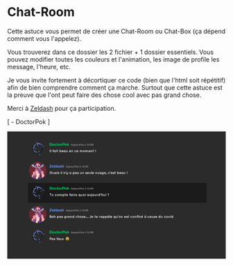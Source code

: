 # Chat-Room

Cette astuce vous permet de créer une Chat-Room ou Chat-Box (ça dépend comment vous l'appelez).

Vous trouverez dans ce dossier les 2 fichier + 1 dossier essentiels. Vous pouvez modifier toutes les couleurs et l'animation, les image de profile les message, l'heure, etc.

Je vous invite fortement à décortiquer ce code (bien que l'html soit répétitif) afin de bien comprendre comment ça marche. Surtout que cette astuce est la preuve que l'ont peut faire des chose cool avec pas grand chose.

Merci à [Zeldash](https://github.com/Zeldash) pour ça participation.

[ - DoctorPok ]

<div align="center">
  <img src="https://github.com/DoctorPok42/Astuces-Web/blob/main/V1/IMG/Chat-Room.png">
</div>
